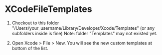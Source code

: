 # XCodeFileTemplates

1. Checkout to this folder "/Users/your_username/Library/Developer/Xcode/Templates" (or any subfolders inside is fine)
Note: folder "Templates" may not existed yet.

2. Open Xcode > File > New. You will see the new custom templates at bottom of the list.
